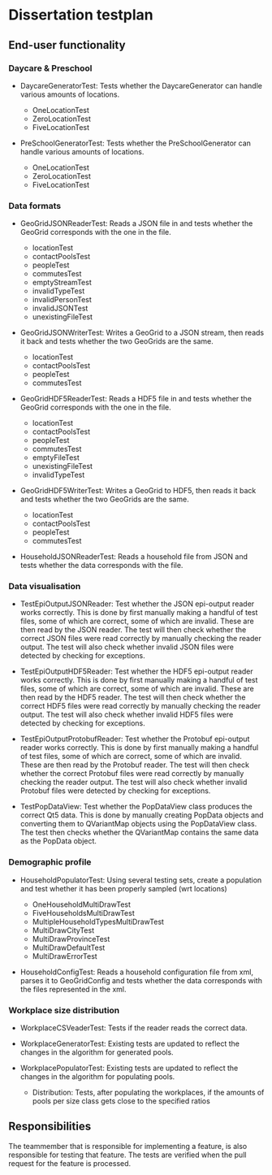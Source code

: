 # Dissertation testplan


## End-user functionality

### Daycare & Preschool

* DaycareGeneratorTest:
    Tests whether the DaycareGenerator can handle various amounts of locations.
    * OneLocationTest
    * ZeroLocationTest
    * FiveLocationTest

* PreSchoolGeneratorTest:
    Tests whether the PreSchoolGenerator can handle various amounts of locations.
    * OneLocationTest
    * ZeroLocationTest
    * FiveLocationTest


### Data formats

* GeoGridJSONReaderTest:
    Reads a JSON file in and tests whether the GeoGrid corresponds with the one in the file.
    * locationTest
    * contactPoolsTest
    * peopleTest
    * commutesTest
    * emptyStreamTest
    * invalidTypeTest
    * invalidPersonTest
    * invalidJSONTest
    * unexistingFileTest

* GeoGridJSONWriterTest:
    Writes a GeoGrid to a JSON stream, then reads it back and tests whether the two GeoGrids are the same.
    * locationTest
    * contactPoolsTest
    * peopleTest
    * commutesTest
    
* GeoGridHDF5ReaderTest:
    Reads a HDF5 file in and tests whether the GeoGrid corresponds with the one in the file.
    * locationTest
    * contactPoolsTest
    * peopleTest
    * commutesTest
    * emptyFileTest
    * unexistingFileTest
    * invalidTypeTest

* GeoGridHDF5WriterTest:
    Writes a GeoGrid to HDF5, then reads it back and tests whether the two GeoGrids are the same.
    * locationTest
    * contactPoolsTest
    * peopleTest
    * commutesTest

* HouseholdJSONReaderTest:
    Reads a household file from JSON and tests whether the data corresponds with the file.
    

### Data visualisation

* TestEpiOutputJSONReader:
    Test whether the JSON epi-output reader works correctly.
    This is done by first manually making a handful of test files, some of which are correct, some of which are invalid. These are then read by the JSON reader. The test will then check whether the correct JSON files were read correctly by manually checking the reader output. The test will also check whether invalid JSON files were detected by checking for exceptions.
    
* TestEpiOutputHDF5Reader:
    Test whether the HDF5 epi-output reader works correctly.
    This is done by first manually making a handful of test files, some of which are correct, some of which are invalid. These are then read by the HDF5 reader. The test will then check whether the correct HDF5 files were read correctly by manually checking the reader output. The test will also check whether invalid HDF5 files were detected by checking for exceptions.

* TestEpiOutputProtobufReader:
    Test whether the Protobuf epi-output reader works correctly.
    This is done by first manually making a handful of test files, some of which are correct, some of which are invalid. These are then read by the Protobuf reader. The test will then check whether the correct Protobuf files were read correctly by manually checking the reader output. The test will also check whether invalid Protobuf files were detected by checking for exceptions.
    
* TestPopDataView:
    Test whether the PopDataView class produces the correct Qt5 data.
    This is done by manually creating PopData objects and converting them to QVariantMap objects using the PopDataView class. The test then checks whether the QVariantMap contains the same data as the PopData object.

### Demographic profile

* HouseholdPopulatorTest:
    Using several testing sets, create a population and test whether it has been properly sampled (wrt locations)
    * OneHouseholdMultiDrawTest
    * FiveHouseholdsMultiDrawTest
    * MultipleHouseholdTypesMultiDrawTest
    * MultiDrawCityTest
    * MultiDrawProvinceTest
    * MultiDrawDefaultTest
    * MultiDrawErrorTest

* HouseholdConfigTest:
    Reads a household configuration file from xml, parses it to GeoGridConfig and tests whether the data corresponds with the files represented in the xml.

    
    
### Workplace size distribution

* WorkplaceCSVeaderTest:
    Tests if the reader reads the correct data.
    
* WorkplaceGeneratorTest:
    Existing tests are updated to reflect the changes in the algorithm for generated pools.
    
* WorkplacePopulatorTest:
    Existing tests are updated to reflect the changes in the algorithm for populating pools.
    * Distribution: Tests, after populating the workplaces, if the amounts of pools per size class gets close to the specified ratios

## Responsibilities
The teammember that is responsible for implementing a feature, is also responsible for testing that feature. The tests are verified when the pull request for the feature is processed.
